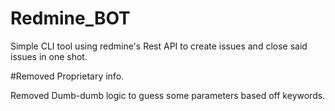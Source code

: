 # Redmine_BOT
Simple CLI tool using redmine's Rest API to create issues and close said issues in one shot.

#Removed Proprietary info.

Removed Dumb-dumb logic to guess some parameters based off keywords.
